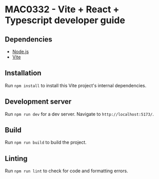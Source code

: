 # MAC0332 - Vite + React + Typescript developer guide

## Dependencies
- [Node.js](https://nodejs.org/en)
- [Vite](https://vite.dev/)

## Installation
Run `npm install` to install this Vite project's internal dependencies.

## Development server
Run `npm run dev` for a dev server. Navigate to `http://localhost:5173/`.

## Build
Run `npm run build` to build the project.

## Linting
Run `npm run lint` to check for code and formatting errors.